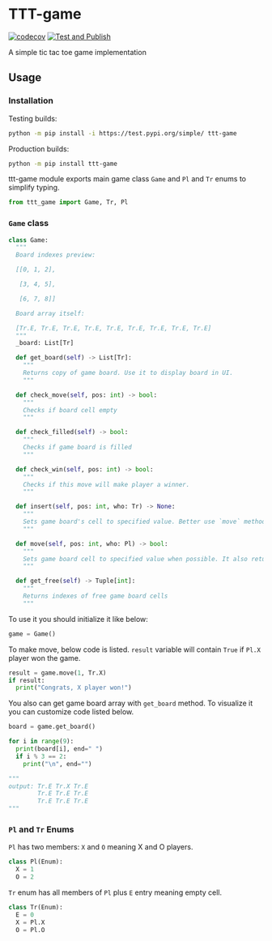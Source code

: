 # TTT-game

[![codecov](https://codecov.io/gh/dm1sh/ttt-game/branch/main/graph/badge.svg?token=7GZ4FJ3E4E)](https://codecov.io/gh/dm1sh/ttt-game)
[![Test and Publish](https://github.com/dm1sh/ttt-game/actions/workflows/ci.yml/badge.svg)](https://github.com/dm1sh/ttt-game/actions/workflows/ci.yml)

A simple tic tac toe game implementation

## Usage

### Installation

Testing builds:

```bash
python -m pip install -i https://test.pypi.org/simple/ ttt-game
```

Production builds:

```bash
python -m pip install ttt-game
```

ttt-game module exports main game class `Game` and `Pl` and `Tr` enums to simplify typing.

```python
from ttt_game import Game, Tr, Pl
```

### `Game` class

```python
class Game:
  """
  Board indexes preview:

  [[0, 1, 2],

   [3, 4, 5],

   [6, 7, 8]]

  Board array itself:

  [Tr.E, Tr.E, Tr.E, Tr.E, Tr.E, Tr.E, Tr.E, Tr.E, Tr.E]
  """
  _board: List[Tr]

  def get_board(self) -> List[Tr]:
    """
    Returns copy of game board. Use it to display board in UI.
    """

  def check_move(self, pos: int) -> bool:
    """
    Checks if board cell empty
    """

  def check_filled(self) -> bool:
    """
    Checks if game board is filled
    """

  def check_win(self, pos: int) -> bool:
    """
    Checks if this move will make player a winner.
    """

  def insert(self, pos: int, who: Tr) -> None:
    """
    Sets game board's cell to specified value. Better use `move` method when possible
    """

  def move(self, pos: int, who: Pl) -> bool:
    """
    Sets game board cell to specified value when possible. It also returns true if player has won.
    """

  def get_free(self) -> Tuple[int]:
    """
    Returns indexes of free game board cells
    """
```

To use it you should initialize it like below:

```python
game = Game()
```

To make move, below code is listed. `result` variable will contain `True` if `Pl.X` player won the game.

```python
result = game.move(1, Tr.X)
if result:
  print("Congrats, X player won!")
```

You also can get game board array with `get_board` method. To visualize it you can customize code listed below.

```python
board = game.get_board()

for i in range(9):
  print(board[i], end=" ")
  if i % 3 == 2:
    print("\n", end="")

"""
output: Tr.E Tr.X Tr.E
        Tr.E Tr.E Tr.E
        Tr.E Tr.E Tr.E
"""
```

### `Pl` and `Tr` Enums

`Pl` has two members: `X` and `O` meaning X and O players.

```python
class Pl(Enum):
  X = 1
  O = 2
```

`Tr` enum has all members of `Pl` plus `E` entry meaning empty cell.

```python
class Tr(Enum):
  E = 0
  X = Pl.X
  O = Pl.O
```
